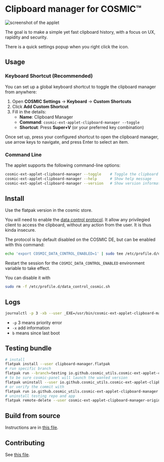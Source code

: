 # Clipboard manager for COSMIC™

![screenshot of the applet](https://media.githubusercontent.com/media/cosmic-utils/clipboard-manager/master/res/screenshots/main_popup.png)

The goal is to make a simple yet fast clipboard history, with a focus on UX, rapidity and security.

There is a quick settings popup when you right click the icon.

## Usage

### Keyboard Shortcut (Recommended)

You can set up a global keyboard shortcut to toggle the clipboard manager from anywhere:

1. Open **COSMIC Settings** → **Keyboard** → **Custom Shortcuts**
2. Click **Add Custom Shortcut**
3. Fill in the details:
   - **Name**: Clipboard Manager
   - **Command**: `cosmic-ext-applet-clipboard-manager --toggle`
   - **Shortcut**: Press **Super+V** (or your preferred key combination)

Once set up, press your configured shortcut to open the clipboard manager, use arrow keys to navigate, and press Enter to select an item.

### Command Line

The applet supports the following command-line options:

```sh
cosmic-ext-applet-clipboard-manager --toggle    # Toggle the clipboard popup
cosmic-ext-applet-clipboard-manager --help      # Show help message
cosmic-ext-applet-clipboard-manager --version   # Show version information
```

## Install

Use the flatpak version in the cosmic store.

You will need to enable the [data control protocol](https://wayland.app/protocols/ext-data-control-v1). It allow any privilegied client to access the clipboard, without any action from the user. It is thus kinda insecure.

The protocol is by default disabled on the COSMIC DE, but can be enabled with this command:

```sh
echo 'export COSMIC_DATA_CONTROL_ENABLED=1' | sudo tee /etc/profile.d/data_control_cosmic.sh > /dev/null
```

Restart the session for the `COSMIC_DATA_CONTROL_ENABLED` environment variable to take effect.

You can disable it with

```sh
sudo rm -f /etc/profile.d/data_control_cosmic.sh
```

## Logs

```sh
journalctl -p 3 -xb --user _EXE=/usr/bin/cosmic-ext-applet-clipboard-manager | less
```

- `-p` 3 means priority error
- `-x` add information
- `b` means since last boot

## Testing bundle

```sh
# install
flatpak install --user clipboard-manager.flatpak
# run specific branch
flatpak run --branch=testing io.github.cosmic_utils.cosmic-ext-applet-clipboard-manager
# to be sure cosmic-panel will launch the wanted version
flatpak uninstall --user io.github.cosmic_utils.cosmic-ext-applet-clipboard-manager//master
# or verify the commit with
flatpak run io.github.cosmic_utils.cosmic-ext-applet-clipboard-manager -V
# uninstall testing repo and app
flatpak remote-delete --user cosmic-ext-applet-clipboard-manager-origin
```

## Build from source

Instructions are in [this file](./BUILD.md).

## Contributing

See [this file](./CONTRIBUTING.md).
